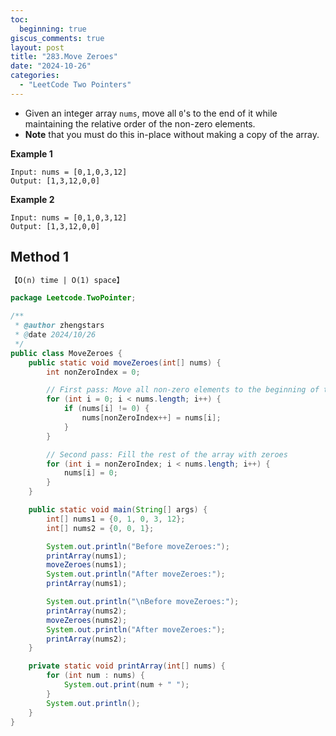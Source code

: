 ```yaml
---
toc:
  beginning: true
giscus_comments: true
layout: post
title: "283.Move Zeroes"
date: "2024-10-26"
categories:
  - "LeetCode Two Pointers"
---
```


- Given an integer array `nums`, move all `0`'s to the end of it while maintaining the relative order of the non-zero elements.
- **Note** that you must do this in-place without making a copy of the array.

**Example 1**

```
Input: nums = [0,1,0,3,12]
Output: [1,3,12,0,0]
```

**Example 2**

```
Input: nums = [0,1,0,3,12]
Output: [1,3,12,0,0]
```

## Method 1

```tex
【O(n) time | O(1) space】
```

```java
package Leetcode.TwoPointer;

/**
 * @author zhengstars
 * @date 2024/10/26
 */
public class MoveZeroes {
    public static void moveZeroes(int[] nums) {
        int nonZeroIndex = 0;

        // First pass: Move all non-zero elements to the beginning of the array
        for (int i = 0; i < nums.length; i++) {
            if (nums[i] != 0) {
                nums[nonZeroIndex++] = nums[i];
            }
        }

        // Second pass: Fill the rest of the array with zeroes
        for (int i = nonZeroIndex; i < nums.length; i++) {
            nums[i] = 0;
        }
    }

    public static void main(String[] args) {
        int[] nums1 = {0, 1, 0, 3, 12};
        int[] nums2 = {0, 0, 1};

        System.out.println("Before moveZeroes:");
        printArray(nums1);
        moveZeroes(nums1);
        System.out.println("After moveZeroes:");
        printArray(nums1);

        System.out.println("\nBefore moveZeroes:");
        printArray(nums2);
        moveZeroes(nums2);
        System.out.println("After moveZeroes:");
        printArray(nums2);
    }

    private static void printArray(int[] nums) {
        for (int num : nums) {
            System.out.print(num + " ");
        }
        System.out.println();
    }
}

```





